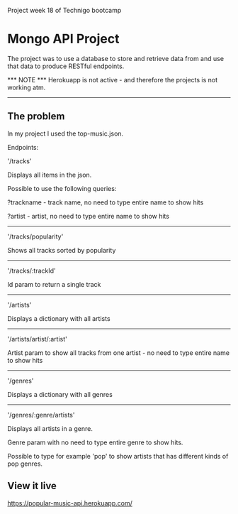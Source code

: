 Project week 18 of Technigo bootcamp

# Mongo API Project

The project was to use a database to store and retrieve data from and use that data to produce RESTful endpoints.

*** NOTE ***
Herokuapp is not active - and therefore the projects is not working atm.
************

## The problem

In my project I used the top-music.json.

Endpoints:

'/tracks'

Displays all items in the json.

Possible to use the following queries:

?trackname - track name, no need to type entire name to show hits

?artist - artist, no need to type entire name to show hits

---

'/tracks/popularity'

Shows all tracks sorted by popularity

---

'/tracks/:trackId'

Id param to return a single track

---

'/artists'

Displays a dictionary with all artists

---

'/artists/artist/:artist'

Artist param to show all tracks from one artist - no need to type entire name to show hits

---

'/genres'

Displays a dictionary with all genres

---

'/genres/:genre/artists'

Displays all artists in a genre.

Genre param with no need to type entire genre to show hits.

Possible to type for example 'pop' to show artists that has different kinds of pop genres.

## View it live

https://popular-music-api.herokuapp.com/
